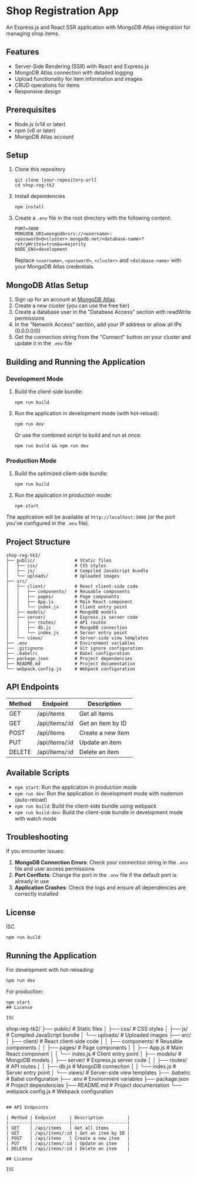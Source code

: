 # Shop Registration App

An Express.js and React SSR application with MongoDB Atlas integration for managing shop items.

## Features

- Server-Side Rendering (SSR) with React and Express.js
- MongoDB Atlas connection with detailed logging
- Upload functionality for item information and images
- CRUD operations for items
- Responsive design

## Prerequisites

- Node.js (v14 or later)
- npm (v6 or later)
- MongoDB Atlas account

## Setup

1. Clone this repository

   ```
   git clone [your-repository-url]
   cd shop-reg-tk2
   ```

2. Install dependencies

   ```
   npm install
   ```

3. Create a `.env` file in the root directory with the following content:
   ```
   PORT=3000
   MONGODB_URI=mongodb+srv://<username>:<password>@<cluster>.mongodb.net/<database-name>?retryWrites=true&w=majority
   NODE_ENV=development
   ```
   Replace `<username>`, `<password>`, `<cluster>` and `<database-name>` with your MongoDB Atlas credentials.

## MongoDB Atlas Setup

1. Sign up for an account at [MongoDB Atlas](https://www.mongodb.com/cloud/atlas)
2. Create a new cluster (you can use the free tier)
3. Create a database user in the "Database Access" section with readWrite permissions
4. In the "Network Access" section, add your IP address or allow all IPs (0.0.0.0/0)
5. Get the connection string from the "Connect" button on your cluster and update it in the `.env` file

## Building and Running the Application

### Development Mode

1. Build the client-side bundle:

   ```
   npm run build
   ```

2. Run the application in development mode (with hot-reload):

   ```
   npm run dev
   ```

   Or use the combined script to build and run at once:

   ```
   npm run build && npm run dev
   ```

### Production Mode

1. Build the optimized client-side bundle:

   ```
   npm run build
   ```

2. Run the application in production mode:
   ```
   npm start
   ```

The application will be available at `http://localhost:3000` (or the port you've configured in the `.env` file).

## Project Structure

```
shop-reg-tk2/
├── public/               # Static files
│   ├── css/              # CSS styles
│   ├── js/               # Compiled JavaScript bundle
│   └── uploads/          # Uploaded images
├── src/
│   ├── client/           # React client-side code
│   │   ├── components/   # Reusable components
│   │   ├── pages/        # Page components
│   │   ├── App.js        # Main React component
│   │   └── index.js      # Client entry point
│   ├── models/           # MongoDB models
│   ├── server/           # Express.js server code
│   │   ├── routes/       # API routes
│   │   ├── db.js         # MongoDB connection
│   │   └── index.js      # Server entry point
│   └── views/            # Server-side view templates
├── .env                  # Environment variables
├── .gitignore            # Git ignore configuration
├── .babelrc              # Babel configuration
├── package.json          # Project dependencies
├── README.md             # Project documentation
└── webpack.config.js     # Webpack configuration
```

## API Endpoints

| Method | Endpoint       | Description       |
| ------ | -------------- | ----------------- |
| GET    | /api/items     | Get all items     |
| GET    | /api/items/:id | Get an item by ID |
| POST   | /api/items     | Create a new item |
| PUT    | /api/items/:id | Update an item    |
| DELETE | /api/items/:id | Delete an item    |

## Available Scripts

- `npm start`: Run the application in production mode
- `npm run dev`: Run the application in development mode with nodemon (auto-reload)
- `npm run build`: Build the client-side bundle using webpack
- `npm run build:dev`: Build the client-side bundle in development mode with watch mode

## Troubleshooting

If you encounter issues:

1. **MongoDB Connection Errors**: Check your connection string in the `.env` file and user access permissions
2. **Port Conflicts**: Change the port in the `.env` file if the default port is already in use
3. **Application Crashes**: Check the logs and ensure all dependencies are correctly installed

## License

ISC

```
npm run build
```

## Running the Application

For development with hot-reloading:

```
npm run dev
```

For production:

```
npm start
## License

ISC

```

shop-reg-tk2/
├── public/ # Static files
│ ├── css/ # CSS styles
│ ├── js/ # Compiled JavaScript bundle
│ └── uploads/ # Uploaded images
├── src/
│ ├── client/ # React client-side code
│ │ ├── components/ # Reusable components
│ │ ├── pages/ # Page components
│ │ ├── App.js # Main React component
│ │ └── index.js # Client entry point
│ ├── models/ # MongoDB models
│ ├── server/ # Express.js server code
│ │ ├── routes/ # API routes
│ │ ├── db.js # MongoDB connection
│ │ └── index.js # Server entry point
│ └── views/ # Server-side view templates
├── .babelrc # Babel configuration
├── .env # Environment variables
├── package.json # Project dependencies
├── README.md # Project documentation
└── webpack.config.js # Webpack configuration

```

## API Endpoints

| Method | Endpoint     | Description         |
|--------|--------------|---------------------|
| GET    | /api/items   | Get all items       |
| GET    | /api/items/:id | Get an item by ID |
| POST   | /api/items   | Create a new item   |
| PUT    | /api/items/:id | Update an item    |
| DELETE | /api/items/:id | Delete an item    |

## License

ISC
```
